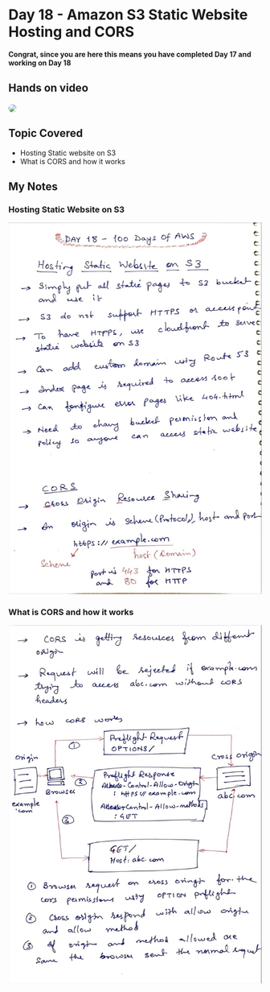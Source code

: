# Day 18 - Amazon S3 Static Website Hosting and CORS

**Congrat, since you are here this means you have completed Day 17 and working on Day 18**

## Hands on video
<a href="https://youtu.be/tMm9PQLtp70">
<img src="https://i3.ytimg.com/vi/tMm9PQLtp70/hqdefault.jpg" align="center" width="200" style="border-radius:40px" />
</a>

## Topic Covered
  - Hosting Static website on S3
  - What is CORS and how it works

## My Notes

  ### Hosting Static Website on S3
  ![JPEG image-963F03C4E331-1](./images/a39c4f428de0abe82f2721618ebda075c331587b.jpeg)

  ### What is CORS and how it works
  ![JPEG image-963F03C4E331-2](./images/6d6ee85f81fa00e492c39ea627a280f35e98a11a.jpeg)
